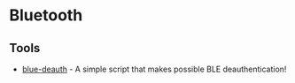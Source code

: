 # Bluetooth

## Tools
- [blue-deauth](https://github.com/its0x08/blue-deauth) - A simple script that makes possible BLE deauthentication! 
